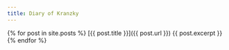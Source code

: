 ```yaml
---
title: Diary of Kranzky
---
```


{% for post in site.posts %}
  [{{ post.title }}]({{ post.url }})
  {{ post.excerpt }}
{% endfor %}
